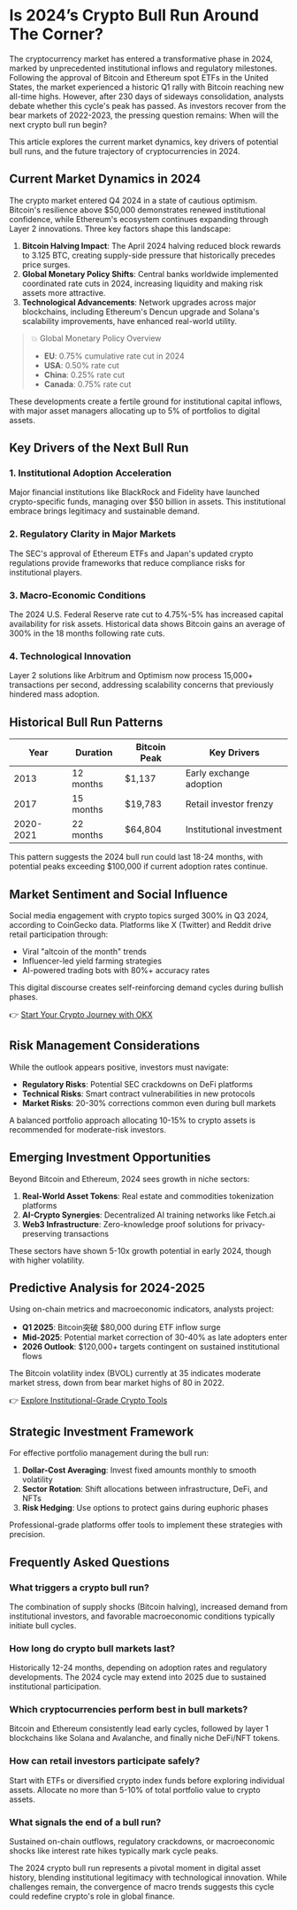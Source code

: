 # Is 2024’s Crypto Bull Run Around The Corner?

The cryptocurrency market has entered a transformative phase in 2024, marked by unprecedented institutional inflows and regulatory milestones. Following the approval of Bitcoin and Ethereum spot ETFs in the United States, the market experienced a historic Q1 rally with Bitcoin reaching new all-time highs. However, after 230 days of sideways consolidation, analysts debate whether this cycle's peak has passed. As investors recover from the bear markets of 2022-2023, the pressing question remains: When will the next crypto bull run begin?

This article explores the current market dynamics, key drivers of potential bull runs, and the future trajectory of cryptocurrencies in 2024.

## Current Market Dynamics in 2024

The crypto market entered Q4 2024 in a state of cautious optimism. Bitcoin's resilience above $50,000 demonstrates renewed institutional confidence, while Ethereum's ecosystem continues expanding through Layer 2 innovations. Three key factors shape this landscape:

1. **Bitcoin Halving Impact**: The April 2024 halving reduced block rewards to 3.125 BTC, creating supply-side pressure that historically precedes price surges.
2. **Global Monetary Policy Shifts**: Central banks worldwide implemented coordinated rate cuts in 2024, increasing liquidity and making risk assets more attractive.
3. **Technological Advancements**: Network upgrades across major blockchains, including Ethereum's Dencun upgrade and Solana's scalability improvements, have enhanced real-world utility.

> 💥 Global Monetary Policy Overview
> - **EU**: 0.75% cumulative rate cut in 2024
> - **USA**: 0.50% rate cut
> - **China**: 0.25% rate cut
> - **Canada**: 0.75% rate cut

These developments create a fertile ground for institutional capital inflows, with major asset managers allocating up to 5% of portfolios to digital assets.

## Key Drivers of the Next Bull Run

### 1. Institutional Adoption Acceleration
Major financial institutions like BlackRock and Fidelity have launched crypto-specific funds, managing over $50 billion in assets. This institutional embrace brings legitimacy and sustainable demand.

### 2. Regulatory Clarity in Major Markets
The SEC's approval of Ethereum ETFs and Japan's updated crypto regulations provide frameworks that reduce compliance risks for institutional players.

### 3. Macro-Economic Conditions
The 2024 U.S. Federal Reserve rate cut to 4.75%-5% has increased capital availability for risk assets. Historical data shows Bitcoin gains an average of 300% in the 18 months following rate cuts.

### 4. Technological Innovation
Layer 2 solutions like Arbitrum and Optimism now process 15,000+ transactions per second, addressing scalability concerns that previously hindered mass adoption.

## Historical Bull Run Patterns

| Year | Duration | Bitcoin Peak | Key Drivers |
|------|----------|--------------|-------------|
| 2013 | 12 months | $1,137 | Early exchange adoption |
| 2017 | 15 months | $19,783 | Retail investor frenzy |
| 2020-2021 | 22 months | $64,804 | Institutional investment |

This pattern suggests the 2024 bull run could last 18-24 months, with potential peaks exceeding $100,000 if current adoption rates continue.

## Market Sentiment and Social Influence

Social media engagement with crypto topics surged 300% in Q3 2024, according to CoinGecko data. Platforms like X (Twitter) and Reddit drive retail participation through:

- Viral "altcoin of the month" trends
- Influencer-led yield farming strategies
- AI-powered trading bots with 80%+ accuracy rates

This digital discourse creates self-reinforcing demand cycles during bullish phases.

👉 [Start Your Crypto Journey with OKX](https://bit.ly/okx-bonus)

## Risk Management Considerations

While the outlook appears positive, investors must navigate:

- **Regulatory Risks**: Potential SEC crackdowns on DeFi platforms
- **Technical Risks**: Smart contract vulnerabilities in new protocols
- **Market Risks**: 20-30% corrections common even during bull markets

A balanced portfolio approach allocating 10-15% to crypto assets is recommended for moderate-risk investors.

## Emerging Investment Opportunities

Beyond Bitcoin and Ethereum, 2024 sees growth in niche sectors:

1. **Real-World Asset Tokens**: Real estate and commodities tokenization platforms
2. **AI-Crypto Synergies**: Decentralized AI training networks like Fetch.ai
3. **Web3 Infrastructure**: Zero-knowledge proof solutions for privacy-preserving transactions

These sectors have shown 5-10x growth potential in early 2024, though with higher volatility.

## Predictive Analysis for 2024-2025

Using on-chain metrics and macroeconomic indicators, analysts project:

- **Q1 2025**: Bitcoin突破 $80,000 during ETF inflow surge
- **Mid-2025**: Potential market correction of 30-40% as late adopters enter
- **2026 Outlook**: $120,000+ targets contingent on sustained institutional flows

The Bitcoin volatility index (BVOL) currently at 35 indicates moderate market stress, down from bear market highs of 80 in 2022.

👉 [Explore Institutional-Grade Crypto Tools](https://bit.ly/okx-bonus)

## Strategic Investment Framework

For effective portfolio management during the bull run:

1. **Dollar-Cost Averaging**: Invest fixed amounts monthly to smooth volatility
2. **Sector Rotation**: Shift allocations between infrastructure, DeFi, and NFTs
3. **Risk Hedging**: Use options to protect gains during euphoric phases

Professional-grade platforms offer tools to implement these strategies with precision.

## Frequently Asked Questions

### What triggers a crypto bull run?
The combination of supply shocks (Bitcoin halving), increased demand from institutional investors, and favorable macroeconomic conditions typically initiate bull cycles.

### How long do crypto bull markets last?
Historically 12-24 months, depending on adoption rates and regulatory developments. The 2024 cycle may extend into 2025 due to sustained institutional participation.

### Which cryptocurrencies perform best in bull markets?
Bitcoin and Ethereum consistently lead early cycles, followed by layer 1 blockchains like Solana and Avalanche, and finally niche DeFi/NFT tokens.

### How can retail investors participate safely?
Start with ETFs or diversified crypto index funds before exploring individual assets. Allocate no more than 5-10% of total portfolio value to crypto assets.

### What signals the end of a bull run?
Sustained on-chain outflows, regulatory crackdowns, or macroeconomic shocks like interest rate hikes typically mark cycle peaks.

The 2024 crypto bull run represents a pivotal moment in digital asset history, blending institutional legitimacy with technological innovation. While challenges remain, the convergence of macro trends suggests this cycle could redefine crypto's role in global finance.